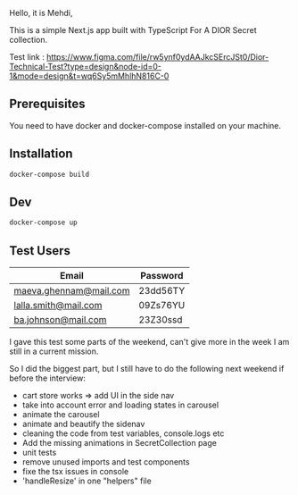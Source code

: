 Hello, it is Mehdi,

This is a simple Next.js app built with TypeScript For A DIOR Secret collection.

Test link : https://www.figma.com/file/rw5ynf0ydAAJkcSErcJSt0/Dior-Technical-Test?type=design&node-id=0-1&mode=design&t=wq6Sy5mMhlhN816C-0

## Prerequisites

You need to have docker and docker-compose installed on your machine.

## Installation

```zsh
docker-compose build
```

## Dev

```zsh
docker-compose up
```

## Test Users

| Email                  | Password |
| ---------------------- | -------- |
| maeva.ghennam@mail.com | 23dd56TY |
| lalla.smith@mail.com   | 09Zs76YU |
| ba.johnson@mail.com    | 23Z30ssd |

<!--👉  reste à faire  -->

I gave this test some parts of the weekend, can't give more in the week I am still in a current mission.

So I did the biggest part, but I still have to do the following next weekend if before the interview:

- cart store works => add UI in the side nav
- take into account error and loading states in carousel
- animate the carousel
- animate and beautify the sidenav
- cleaning the code from test variables, console.logs etc
- Add the missing animations in SecretCollection page
- unit tests
- remove unused imports and test components
- fixe the tsx issues in console
- 'handleResize' in one "helpers" file
<!-- -------------------------- -->
